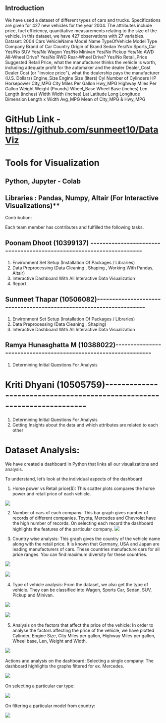## Introduction

We have used a dataset of different types of cars and trucks. Specifications are given for 427 new vehicles for the year 2004. The attributes include price, fuel efficiency, quantitative measurements relating to the size of the vehicle. 
In this dataset, we have 427 observations with 27 variables. 
Dataset: 2004 Cars
VehicleName	Model Name
TypeOfVehicle	Model Type
Company	Brand of Car
Country	Origin of Brand
Sedan	Yes/No
Sports_Car	Yes/No
SUV	Yes/No
Wagon	Yes/No
Minivan	Yes/No
Pickup	Yes/No
AWD	All-Wheel Drive? Yes/No
RWD	Rear-Wheel Drive?
Yes/No
Retail_Price	Suggested Retail Price, what the manufacturer thinks the vehicle is worth, including adequate profit for the automaker and the dealer
Dealer_Cost	Dealer Cost (or "invoice price"), what the dealership pays the manufacturer (U.S. Dollars)
Engine_Size	Engine Size (liters)
Cyl	Number of Cylinders
HP	Horsepower
City_MPG	City Miles Per Gallon
Hwy_MPG	Highway Miles Per Gallon
Weight	Weight (Pounds)
Wheel_Base	Wheel Base (inches)
Len	Length (inches)
Width	Width (inches)
Lat	Latitude
Long	Longitude
Dimension	Length x Width
Avg_MPG	Mean of City_MPG & Hwy_MPG

# GitHub Link -  https://github.com/sunmeet10/DataViz

# Tools for Visualization 

## Python, Jupyter - Colab

## Libraries : Pandas, Numpy, Altair (For Interactive Visualizations)**

Contribution:

Each team member has contributes and fulfilled the following tasks.


## Poonam Dhoot (10399137) -------------------------------------------------------------------- 
1.	Environment Set Setup (Installation Of Packages / Libraries)
2.	Data Preprocessing (Data Cleaning , Shaping , Working With Pandas, Altair)
3.	Interactive Dashboard With All Interactive Data Visualization
4.	Report


## Sunmeet Thapar (10506082)-------------------------------------------------------------------
1. Environment Set Setup (Installation Of Packages / Libraries)
2.	Data Preprocessing (Data Cleaning , Shaping)
3.	Interactive Dashboard With All Interactive Data Visualization


## Ramya Hunasghatta M (10388022)--------------------------------------------------------------- 
1.	Determining Initial Questions For Analysis


# Kriti Dhyani (10505759)-----------------------------------------------------------------------
1.	Determining Initial Questions For Analysis
2.	Getting Insights about the data and which attributes are related to each other

# Dataset Analysis:
We have created a dashboard in Python that links all our visualizations and analysis.

To understand, let’s look at the individual aspects of the dashboard
1.	Horse power vs Retail price($): 
This scatter plots compares the horse power and retail price of each  vehicle. 
<img src = "https://github.com/sunmeet10/DataViz/blob/Project-files/Images/dashboard.png">

2.	Number of cars of each company:
This bar graph gives number of records of different companies. Toyota, Mercedes and Chevrolet have the high number of records. On selecting each record the dashboard highlights the features of the particular company.
<img src = "https://github.com/sunmeet10/DataViz/blob/Project-files/Images/Scatter plot.png"> 
 
3.	Country wise analysis: 
This graph gives the country of the vehicle name along with the retail price. It is known that Germany, USA and Japan are leading manufacturers of cars. These countries manufacture cars for all price ranges. You can find maximum diversity for these countries. 

<img src = "https://github.com/sunmeet10/DataViz/blob/Project-files/Images/Country.png"> 

<img src = "https://github.com/sunmeet10/DataViz/blob/Project-files/Images/Country filtered.png"> 

4.	Type of vehicle analysis: 
From the dataset, we also get the type of vehicle. They can be classified into Wagon, Sports Car, Sedan, SUV, Pickup and Minivan.

<img src = "https://github.com/sunmeet10/DataViz/blob/Project-files/Images/Type of vehicle.png"> 

<img src = "https://github.com/sunmeet10/DataViz/blob/Project-files/Images/Type of vehicle filtered.png"> 


5.	Analysis on the factors that affect the price of the vehicle:
In order to analyse the factors affecting the price of the vehicle, we have plotted Cylinder, Engine Size,  City Miles per gallon, Highway Miles per gallon, Wheel base, Len, Weight and Width.

<img src = "https://github.com/sunmeet10/DataViz/blob/Project-files/Images/Common bars.png"> 

Actions and analysis on the dashboard: 
Selecting a single company: The dashboard highlights the graphs filtered for ex. Mercedes.

<img src = "https://github.com/sunmeet10/DataViz/blob/Project-files/Images/Interactive 1.png"> 

On selecting a particular car type:


<img src = "https://github.com/sunmeet10/DataViz/blob/Project-files/Images/Interactive 2.png"> 

On filtering a particular model from country:


<img src = "https://github.com/sunmeet10/DataViz/blob/Project-files/Images/Interactive 3.png"> 
